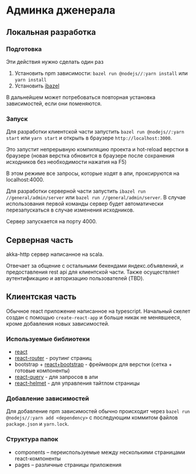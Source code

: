 # Админка дженерала

## Локальная разработка

### Подготовка
Эти действия нужно сделать один раз
1. Установить npm зависимости: `bazel run @nodejs//:yarn install` или `yarn install`
2. Установить [ibazel](https://github.com/bazelbuild/bazel-watcher)

В дальнейшем может потребоваться повторная установка зависимостей, если они поменяются.

### Запуск
Для разработки клиентской части запустить `bazel run @nodejs//:yarn start` или `yarn start` и открыть в браузере `http://localhost:3000`.

Это запустит непрерывную компиляцию проекта и hot-reload верстки в браузере 
(новая верстка обновится в браузере после сохранения исходников без необходимости нажатия на F5)

В этом режиме все запросы, которые ходят в апи, проксируются на localhost:4000.

Для разработки серверной части запустить `ibazel run //general/admin/server` или `bazel run //general/admin/server`.
В случае использования первой команды сервер будет автоматически перезапускаться в случае изменения исходников.

Сервер запускается на порту 4000. 

## Серверная часть
akka-http сервер написанное на scala.

Отвечает за общение с остальными бекендами яндекс.объявлений, и предоставления rest api для клиентской части.
Также осуществляет аутентификацию и авторизацию пользователей (TBD).


## Клиентская часть
Обычное react приложение написанное на typescript.
Начальный скелет создан с помощью `create-react-app` и больше никак не менявшееся, кроме добавления новых зависимостей. 

### Используемые библиотеки
 - [react](https://reactjs.org/)
 - [react-router](https://reactrouter.com/web/guides/quick-start) - роутинг страниц
 - bootstrap + [react+bootstrap](https://react-bootstrap.github.io/) - фреймворк для верстки (сетка + готовые компоненты)
 - [react-query](https://react-query.tanstack.com/docs/overview) - для запросов в апи
 - [react-helmet](https://github.com/nfl/react-helmet) - для управления тайтлом страницы

### Добавление зависимостей

Для добавление npm зависимостей обычно происходит через `bazel run @nodejs//:yarn add <dependency>` 
с последующим коммитом файлов `package.json` и `yarn.lock`.

### Структура папок

 - components – переиспользуемые между несколькими страницами react-компоненты
 - pages – различные страницы приложения
